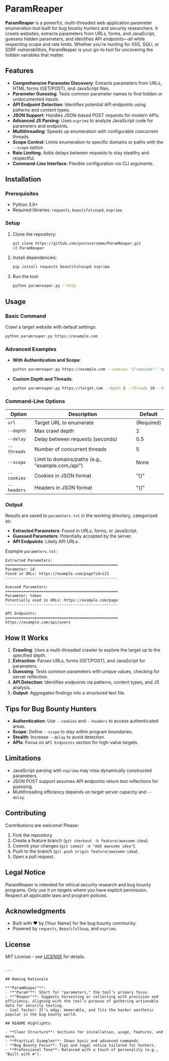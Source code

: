 # ParamReaper

**ParamReaper** is a powerful, multi-threaded web application parameter enumeration tool built for bug bounty hunters and security researchers. It crawls websites, extracts parameters from URLs, forms, and JavaScript, guesses hidden parameters, and identifies API endpoints—all while respecting scope and rate limits. Whether you're hunting for XSS, SQLi, or SSRF vulnerabilities, ParamReaper is your go-to tool for uncovering the hidden variables that matter.

## Features

- **Comprehensive Parameter Discovery**: Extracts parameters from URLs, HTML forms (GET/POST), and JavaScript files.
- **Parameter Guessing**: Tests common parameter names to find hidden or undocumented inputs.
- **API Endpoint Detection**: Identifies potential API endpoints using patterns and content types.
- **JSON Support**: Handles JSON-based POST requests for modern APIs.
- **Advanced JS Parsing**: Uses `esprima` to analyze JavaScript code for parameters and endpoints.
- **Multithreading**: Speeds up enumeration with configurable concurrent threads.
- **Scope Control**: Limits enumeration to specific domains or paths with the `--scope` option.
- **Rate Limiting**: Adds delays between requests to stay stealthy and respectful.
- **Command-Line Interface**: Flexible configuration via CLI arguments.

## Installation

### Prerequisites
- Python 3.6+
- Required libraries: `requests`, `beautifulsoup4`, `esprima`

### Setup
1. Clone the repository:
   ```bash
   git clone https://github.com/yourusername/ParamReaper.git
   cd ParamReaper
   ```
2. Install dependencies:
   ```bash
   pip install requests beautifulsoup4 esprima
   ```
3. Run the tool:
   ```bash
   python paramreaper.py --help
   ```

## Usage

### Basic Command
Crawl a target website with default settings:
```bash
python paramreaper.py https://example.com
```

### Advanced Examples
- **With Authentication and Scope**:
  ```bash
  python paramreaper.py https://example.com --cookies '{"session": "abc123"}' --headers '{"Authorization": "Bearer xyz"}' --scope "example.com,/api"
  ```
- **Custom Depth and Threads**:
  ```bash
  python paramreaper.py https://target.com --depth 3 --threads 10 --delay 1
  ```

### Command-Line Options
| Option       | Description                              | Default       |
|--------------|------------------------------------------|---------------|
| `url`        | Target URL to enumerate                 | (Required)    |
| `--depth`    | Max crawl depth                         | 2             |
| `--delay`    | Delay between requests (seconds)        | 0.5           |
| `--threads`  | Number of concurrent threads            | 5             |
| `--scope`    | Limit to domains/paths (e.g., "example.com,/api") | None |
| `--cookies`  | Cookies in JSON format                  | "{}"          |
| `--headers`  | Headers in JSON format                  | "{}"          |

### Output
Results are saved to `parameters.txt` in the working directory, categorized as:
- **Extracted Parameters**: Found in URLs, forms, or JavaScript.
- **Guessed Parameters**: Potentially accepted by the server.
- **API Endpoints**: Likely API URLs.

Example `parameters.txt`:
```
Extracted Parameters:
==================================================
Parameter: id
Found in URLs: https://example.com/page?id=123
--------------------------------------------------

Guessed Parameters:
==================================================
Parameter: token
Potentially used in URLs: https://example.com/page
--------------------------------------------------

API Endpoints:
==================================================
https://example.com/api/users
```

## How It Works

1. **Crawling**: Uses a multi-threaded crawler to explore the target up to the specified depth.
2. **Extraction**: Parses URLs, forms (GET/POST), and JavaScript for parameters.
3. **Guessing**: Tests common parameters with unique values, checking for server reflection.
4. **API Detection**: Identifies endpoints via patterns, content types, and JS analysis.
5. **Output**: Aggregates findings into a structured text file.

## Tips for Bug Bounty Hunters

- **Authentication**: Use `--cookies` and `--headers` to access authenticated areas.
- **Scope**: Define `--scope` to stay within program boundaries.
- **Stealth**: Increase `--delay` to avoid detection.
- **APIs**: Focus on `API Endpoints` section for high-value targets.

## Limitations

- JavaScript parsing with `esprima` may miss dynamically constructed parameters.
- JSON POST support assumes API endpoints return text reflections for guessing.
- Multithreading efficiency depends on target server capacity and `--delay`.

## Contributing

Contributions are welcome! Please:
1. Fork the repository.
2. Create a feature branch (`git checkout -b feature/awesome-idea`).
3. Commit your changes (`git commit -m "Add awesome idea"`).
4. Push to the branch (`git push origin feature/awesome-idea`).
5. Open a pull request.

## Legal Notice

ParamReaper is intended for ethical security research and bug bounty programs. Only use it on targets where you have explicit permission. Respect all applicable laws and program policies.

## Acknowledgments

- Built with ❤️ by [Your Name] for the bug bounty community.
- Powered by `requests`, `BeautifulSoup`, and `esprima`.

## License

MIT License - see [LICENSE](LICENSE) for details.
```

---

## Naming Rationale

**"ParamReaper"**:
- **"Param"**: Short for "parameters," the tool’s primary focus.
- **"Reaper"**: Suggests harvesting or collecting with precision and efficiency, aligning with the tool’s purpose of gathering actionable data for security testing.
- Cool factor: It’s edgy, memorable, and fits the hacker aesthetic popular in the bug bounty world.

## README Highlights

- **Clear Structure**: Sections for installation, usage, features, and more.
- **Practical Examples**: Shows basic and advanced commands.
- **Bug Bounty Focus**: Tips and legal notice tailored for hunters.
- **Professional Tone**: Balanced with a touch of personality (e.g., "Built with ❤️").
